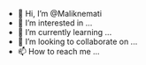 - 👋 Hi, I’m @Maliknemati
- 👀 I’m interested in ...
- 🌱 I’m currently learning ...
- 💞️ I’m looking to collaborate on ...
- 📫 How to reach me ...

<!---
Maliknemati/Maliknemati is a ✨ special ✨ repository because its `README.md` (this file) appears on your GitHub profile.
You can click the Preview link to take a look at your changes.
--->
